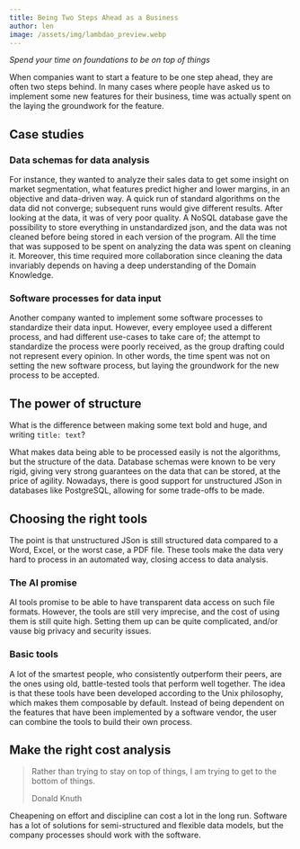 ```yaml
---
title: Being Two Steps Ahead as a Business 
author: len
image: /assets/img/lambdao_preview.webp
---
```


_Spend your time on foundations to be on top of things_

When companies want to start a feature to be one step ahead, they are often two steps behind.
In many cases where people have asked us to implement some new features for their business, time was actually spent on the laying the groundwork for the feature.

## Case studies

### Data schemas for data analysis

For instance, they wanted to analyze their sales data to get some insight on market segmentation, what features predict higher and lower margins, in an objective and data-driven way.
A quick run of standard algorithms on the data did not converge; subsequent runs would give different results.
After looking at the data, it was of very poor quality. A NoSQL database gave the possibility to store everything in unstandardized json, and the data was not cleaned before being stored in each version of the program.
All the time that was supposed to be spent on analyzing the data was spent on cleaning it.
Moreover, this time required more collaboration since cleaning the data invariably depends on having a deep understanding of the Domain Knowledge.

### Software processes for data input

Another company wanted to implement some software processes to standardize their data input.
However, every employee used a different process, and had different use-cases to take care of; the attempt to standardize the process were poorly received, as the group drafting could not represent every opinion.
In other words, the time spent was not on setting the new software process, but laying the groundwork for the new process to be accepted.

## The power of structure

What is the difference between making some text bold and huge, and writing `title: text`? 

What makes data being able to be processed easily is not the algorithms, but the structure of the data.
Database schemas were known to be very rigid, giving very strong guarantees on the data that can be stored, at the price of agility.
Nowadays, there is good support for unstructured JSon in databases like PostgreSQL, allowing for some trade-offs to be made.

## Choosing the right tools

The point is that unstructured JSon is still structured data compared to a Word, Excel, or the worst case, a PDF file.
These tools make the data very hard to process in an automated way, closing access to data analysis.

### The AI promise

AI tools promise to be able to have transparent data access on such file formats.
However, the tools are still very imprecise, and the cost of using them is still quite high.
Setting them up can be quite complicated, and/or vause big privacy and security issues.

### Basic tools

A lot of the smartest people, who consistently outperform their peers, are the ones using old, battle-tested tools that perform well together. 
The idea is that these tools have been developed according to the Unix philosophy, which makes them composable by default.
Instead of being dependent on the features that have been implemented by a software vendor, the user can combine the tools to build their own process.

## Make the right cost analysis

<blockquote>
<p>Rather than trying to stay on top of things, I am trying to get to the bottom of things.</p>
Donald Knuth
</blockquote>

Cheapening on effort and discipline can cost a lot in the long run.
Software has a lot of solutions for semi-structured and flexible data models, but the company processes should work with the software.

